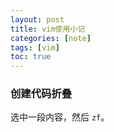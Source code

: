 ```yaml
---
layout: post
title: vim使用小记
categories: [note]
tags: [vim]
toc: true
---
```


### 创建代码折叠

选中一段内容，然后 `zf`。
